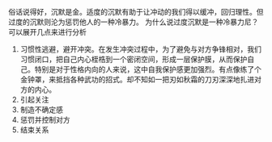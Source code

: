 俗话说得好，沉默是金。适度的沉默有助于让冲动的我们得以缓冲，回归理性。但过度的沉默则沦为惩罚他人的一种冷暴力。
为什么说过度沉默是一种冷暴力尼？可以展开几点来进行分析
1. 习惯性逃避，避开冲突。在发生冲突过程中，为了避免与对方争锋相对，我们习惯闭口，把自己内心桎梏到一个密闭空间，形成一层保护膜，从而保护自己。特别是对于性格内向的人来说，这中自我保护感更加强烈。有点像练了个金钟罩，来抵挡各种武功的招式。却不知如一把刃如秋霜的刀刃深深地扎进对方的内心。
2. 引起关注
3. 制造不确定感
4. 惩罚并控制对方
5. 结束关系